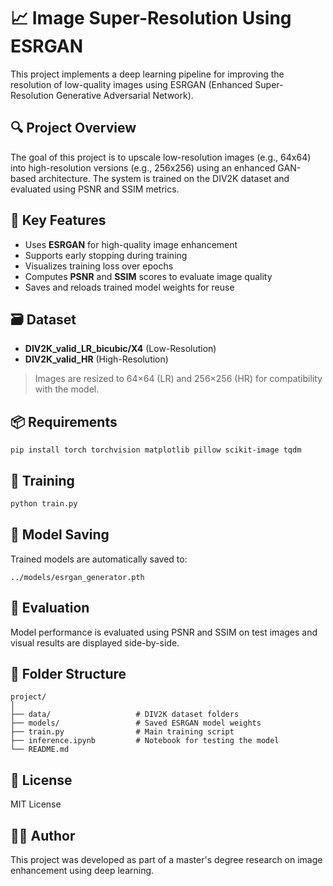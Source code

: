 # 📈 Image Super-Resolution Using ESRGAN

This project implements a deep learning pipeline for improving the resolution of low-quality images using ESRGAN (Enhanced Super-Resolution Generative Adversarial Network).

## 🔍 Project Overview
The goal of this project is to upscale low-resolution images (e.g., 64x64) into high-resolution versions (e.g., 256x256) using an enhanced GAN-based architecture. The system is trained on the DIV2K dataset and evaluated using PSNR and SSIM metrics.

## 🧠 Key Features
- Uses **ESRGAN** for high-quality image enhancement
- Supports early stopping during training
- Visualizes training loss over epochs
- Computes **PSNR** and **SSIM** scores to evaluate image quality
- Saves and reloads trained model weights for reuse

## 🗃️ Dataset
- **DIV2K_valid_LR_bicubic/X4** (Low-Resolution)
- **DIV2K_valid_HR** (High-Resolution)
> Images are resized to 64×64 (LR) and 256×256 (HR) for compatibility with the model.

## 📦 Requirements
```
pip install torch torchvision matplotlib pillow scikit-image tqdm
```

## 🚀 Training
```python
python train.py
```

## 💾 Model Saving
Trained models are automatically saved to:
```
../models/esrgan_generator.pth
```

## 🧪 Evaluation
Model performance is evaluated using PSNR and SSIM on test images and visual results are displayed side-by-side.

## 📁 Folder Structure
```
project/
│
├── data/                   # DIV2K dataset folders
├── models/                 # Saved ESRGAN model weights
├── train.py                # Main training script
├── inference.ipynb         # Notebook for testing the model
└── README.md
```

## 📌 License
MIT License

## 👨‍💻 Author
This project was developed as part of a master's degree research on image enhancement using deep learning.
